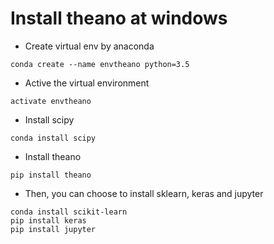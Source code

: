 # Install theano at windows


* Create virtual env by anaconda

```
conda create --name envtheano python=3.5
```


* Active the virtual environment

```
activate envtheano
```

* Install scipy

```
conda install scipy
```

* Install theano

```
pip install theano
```

* Then, you can choose to install sklearn, keras and jupyter

```
conda install scikit-learn
pip install keras
pip install jupyter
```

